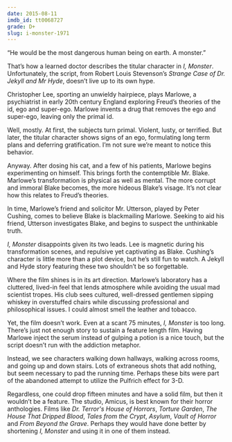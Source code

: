 ```yaml
---
date: 2015-08-11
imdb_id: tt0068727
grade: D+
slug: i-monster-1971
---
```


“He would be the most dangerous human being on earth. A monster.”

That’s how a learned doctor describes the titular character in _I, Monster_. Unfortunately, the script, from Robert Louis Stevenson’s _Strange Case of Dr. Jekyll and Mr Hyde_, doesn’t live up to its own hype.

Christopher Lee, sporting an unwieldy hairpiece, plays Marlowe, a psychiatrist in early 20th century England exploring Freud’s theories of the id, ego and super-ego. Marlowe invents a drug that removes the ego and super-ego, leaving only the primal id.

Well, mostly. At first, the subjects turn primal. Violent, lusty, or terrified. But later, the titular character shows signs of an ego, formulating long term plans and deferring gratification. I’m not sure we’re meant to notice this behavior.

Anyway. After dosing his cat, and a few of his patients, Marlowe begins experimenting on himself. This brings forth the contemptible Mr. Blake. Marlowe’s transformation is physical as well as mental. The more corrupt and immoral Blake becomes, the more hideous Blake’s visage. It’s not clear how this relates to Freud’s theories.

In time, Marlowe’s friend and solicitor Mr. Utterson, played by Peter Cushing, comes to believe Blake is blackmailing Marlowe. Seeking to aid his friend, Utterson investigates Blake, and begins to suspect the unthinkable truth.

_I, Monster_ disappoints given its two leads. Lee is magnetic during his transformation scenes, and repulsive yet captivating as Blake. Cushing’s character is little more than a plot device, but he’s still fun to watch. A Jekyll and Hyde story featuring these two shouldn’t be so forgettable.

Where the film shines is in its art direction. Marlowe’s laboratory has a cluttered, lived-in feel that lends atmosphere while avoiding the usual mad scientist tropes. His club sees cultured, well-dressed gentlemen sipping whiskey in overstuffed chairs while discussing professional and philosophical issues. I could almost smell the leather and tobacco.

Yet, the film doesn’t work. Even at a scant 75 minutes, _I, Monster_ is too long. There’s just not enough story to sustain a feature length film. Having Marlowe inject the serum instead of gulping a potion is a nice touch, but the script doesn’t run with the addiction metaphor.

Instead, we see characters walking down hallways, walking across rooms, and going up and down stairs. Lots of extraneous shots that add nothing, but seem necessary to pad the running time. Perhaps these bits were part of the abandoned attempt to utilize the Pulfrich effect for 3-D.

Regardless, one could drop fifteen minutes and have a solid film, but then it wouldn’t be a feature. The studio, Amicus, is best known for their horror anthologies. Films like <span data-imdb-id="tt0059125">_Dr. Terror's House of Horrors_</span>, <span data-imdb-id="tt0062384">_Torture Garden_</span>, <span data-imdb-id="tt0065854">_The House That Dripped Blood_</span>, <span data-imdb-id="tt0069341">_Tales from the Crypt_</span>, <span data-imdb-id="tt0068230">_Asylum_</span>, <span data-imdb-id="tt0070868">_Vault of Horror_</span> and <span data-imdb-id="tt0070078">_From Beyond the Grave_</span>. Perhaps they would have done better by shortening _I, Monster_ and using it in one of them instead.

